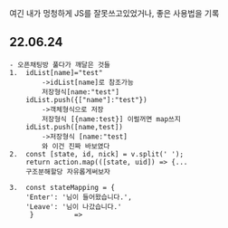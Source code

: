 여긴 내가 멍청하게 JS를 잘못쓰고있었거나,
좋은 사용법을 기록

## 22.06.24
    - 오픈채팅방 풀다가 깨달은 것들
    1.  idList[name]="test"
            ->idList[name]로 참조가능
            저장형식[name:"test"]
        idList.push({["name"]:"test"})
            ->객체형식으로 저장
            저장형식 [{name:test}] 이럴꺼면 map쓰지
        idList.push([name,test])
            ->저장형식 [name:"test]
            와 이건 진짜 바보였다
    2.  const [state, id, nick] = v.split(' ');
        return action.map(([state, uid]) => {...
        구조분해할당 자유롭게써보자

    3.  const stateMapping = {
        'Enter': '님이 들어왔습니다.',
        'Leave': '님이 나갔습니다.'
         }          =>
